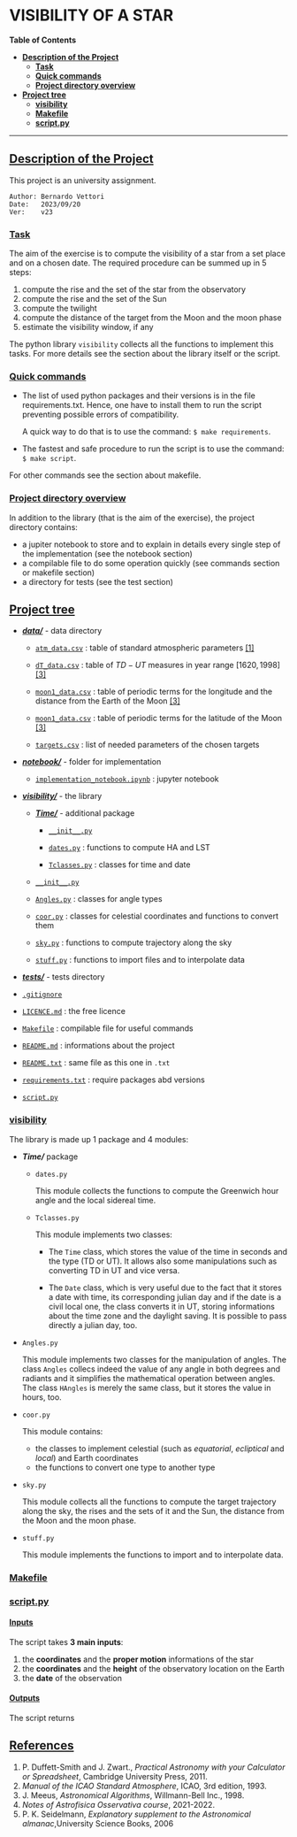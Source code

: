 
# VISIBILITY OF A STAR

**Table of Contents**<a id='toc0_'></a> 

- [**Description of the Project**](#toc1_)
    - [**Task**](#toc1_1_)
    - [**Quick commands**](#toc1_2_)
    - [**Project directory overview**](#toc1_3_)
- [**Project tree**](#toc2_)
    - [**visibility**](#toc2_1_)
    - [**Makefile**](#toc2_2_)
    - [**script.py**](#toc2_3_)


---

## <a id='toc1_'></a>[Description of the Project](#toc0_)

This project is an university assignment.

```
Author: Bernardo Vettori
Date:   2023/09/20
Ver:    v23
```

### <a id='toc1_1_'></a>[Task](#toc0_)

The aim of the exercise is to compute the visibility of a star from a set place and on a chosen date. The required procedure can be summed up in 5 steps:

1. compute the rise and the set of the star from the observatory
2. compute the rise and the set of the Sun
3. compute the twilight
4. compute the distance of the target from the Moon and the moon phase
5. estimate the visibility window, if any

The python library `visibility` collects all the functions to implement this tasks. For more details see the section about the library itself or the script.

### <a id='toc1_2_'></a>[Quick commands](#toc0_)

- The list of used python packages and their versions is in the file requirements.txt. Hence, one have to install them to run the script preventing possible errors of compatibility.

    A quick way to do that is to use the command: `$ make requirements`.

- The fastest and safe procedure to run the script is to use the command: `$ make script`.

For other commands see the section about makefile.

### <a id='toc1_3_'></a>[Project directory overview](#toc0_)

In addition to the library (that is the aim of the exercise), the project directory contains:

- a jupiter notebook to store and to explain in details every single step of the implementation (see the notebook section)
- a compilable file to do some operation quickly (see commands section or makefile section)
- a directory for tests (see the test section)


## <a id='toc2_'></a>[Project tree](#toc0_)

- [***data/***](data) - data directory

    - [`atm_data.csv`](data/atm_data.csv) : table of standard atmospheric parameters [[1]](#1_smith)

    - [`dT_data.csv`](data/dT_data.csv) : table of $TD - UT$ measures in year range $[1620,1998]$ [[3]](#3_meus)

    - [`moon1_data.csv`](data/moon1_data.csv) : table of periodic terms for the longitude and the distance from the Earth of the Moon [[3]](#3_meus) 

    - [`moon1_data.csv`](data/moon1_data.csv) : table of periodic terms for the latitude of the Moon [[3]](#3_meus)

    - [`targets.csv`](data/targets.csv) : list of needed parameters of the chosen targets

- [***notebook/***](notebook) - folder for implementation

    - [`implementation_notebook.ipynb`](notebook/implementation_notebook.ipynb) : jupyter notebook

- [***visibility/***](visibility) - the library

    - [***Time/***](visibility/Time) - additional package

        - [`__init__.py`](visibility/Time/__init__.py)

        - [`dates.py`](visibility/Time/dates.py) : functions to compute HA and LST

        - [`Tclasses.py`](visibility/Time/Tclasses.py) : classes for time and date

    - [`__init__.py`](visibility/__init__.py)

    - [`Angles.py`](visibility/Angles.py) : classes for angle types

    - [`coor.py`](visibility/coor.py) : classes for celestial coordinates and functions to convert them

    - [`sky.py`](visibility/sky.py) : functions to compute trajectory along the sky
    
    - [`stuff.py`](visibility/stuff.py) : functions to import files and to interpolate data

- [***tests/***](tests) - tests directory

- [`.gitignore`](.gitignore)

- [`LICENCE.md`](LICENCE.md) : the free licence

- [`Makefile`](Makefile) : compilable file for useful commands

- [`README.md`](README.md) : informations about the project     

- [`README.txt`](README.txt) : same file as this one in `.txt`

- [`requirements.txt`](requirements.txt) : require packages abd versions

- [`script.py`](script.py)
        

### <a id='toc2_1_'></a>[visibility](#toc0_)

The library is made up 1 package and 4 modules:

- **_Time/_** package
    - `dates.py`
    
        This module collects the functions to compute the Greenwich hour angle and the local sidereal time.

    - `Tclasses.py`

        This module implements two classes:

        - The `Time` class, which stores the value of the time in seconds and the type (TD or UT). It allows also some manipulations such as converting TD in UT and vice versa.

        - The `Date` class, which is very useful due to the fact that it stores a date with time, its corresponding julian day and if the date is a civil local one, the class converts it in UT, storing informations about the time zone and the daylight saving. It is possible to pass directly a julian day, too.

- `Angles.py`

    This module implements two classes for the manipulation of angles. The class `Angles` collecs indeed the value of any angle in both degrees and radiants and it simplifies the mathematical operation between angles. The class `HAngles` is merely the same class, but it stores the value in hours, too. 

- `coor.py` 

    This module contains:
    
    - the classes to implement celestial  (such as _equatorial_, _ecliptical_ and _local_) and Earth coordinates
    - the functions to convert one type to another type

- `sky.py` 

    This module collects all the functions to compute the target trajectory along the sky, the rises and the sets of it and the Sun, the distance from the Moon and the moon phase.  

- `stuff.py` 

    This module implements the functions to import and to interpolate data.

### <a id='toc2_2_'></a>[Makefile](#toc0_)


### <a id='toc2_3_'></a>[script.py](#toc0_)

#### <a id='toc2_1_'></a>[Inputs](#toc0_)

The script takes **3 main inputs**: 

1. the **coordinates** and the **proper motion** informations of the star
2. the **coordinates** and the **height** of the observatory location on the Earth
3. the **date** of the observation

#### <a id='toc2_2_'></a>[Outputs](#toc0_)

The script returns 

## <a id='toc3_'></a>[References](#toc0_)

1. <a id='1_smith'></a> P. Duffett-Smith and J. Zwart., _Practical Astronomy with your Calculator or Spreadsheet_, Cambridge University Press, 2011.
2. <a id='2_icao'></a> _Manual of the ICAO Standard Atmosphere_, ICAO, 3rd edition, 1993.
3. <a id='3_meus'></a> J. Meeus, _Astronomical Algorithms_, Willmann-Bell Inc., 1998.
4. <a id='4_notes'></a> _Notes of Astrofisica Osservativa course_, 2021-2022.
5. <a id='5_almanac'></a> P. K. Seidelmann, _Explanatory supplement to the Astronomical almanac_,University Science Books, 2006
